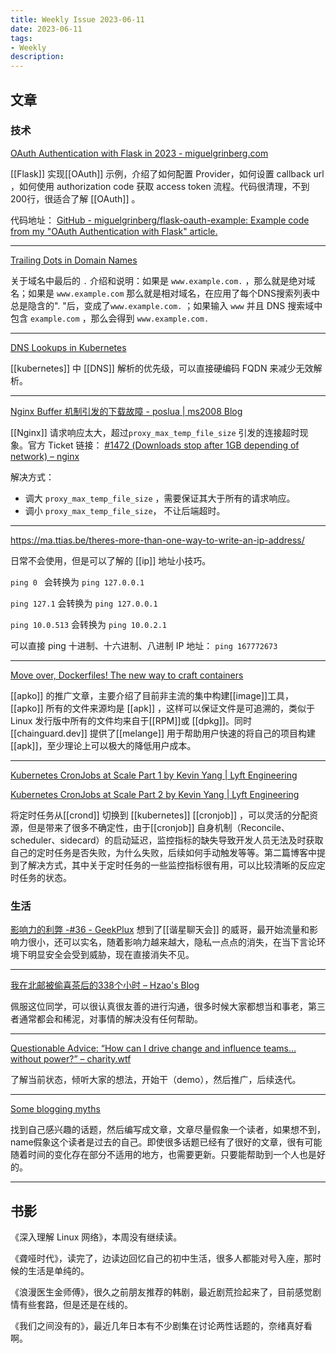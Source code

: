 ```yaml
---
title: Weekly Issue 2023-06-11
date: 2023-06-11
tags:
- Weekly
description: 
---
```



## 文章

### 技术


[OAuth Authentication with Flask in 2023 - miguelgrinberg.com](https://blog.miguelgrinberg.com/post/oauth-authentication-with-flask-in-2023)

[[Flask]] 实现[[OAuth]] 示例，介绍了如何配置 Provider，如何设置 callback url ，如何使用 authorization code 获取 access token 流程。代码很清理，不到 200行，很适合了解 [[OAuth]] 。

代码地址： [GitHub - miguelgrinberg/flask-oauth-example: Example code from my "OAuth Authentication with Flask" article.](https://github.com/miguelgrinberg/flask-oauth-example/tree/main)

---


[Trailing Dots in Domain Names](http://www.dns-sd.org/trailingdotsindomainnames.html)

关于域名中最后的 `.` 介绍和说明：如果是 `www.example.com.` ，那么就是绝对域名；如果是 `www.example.com` 那么就是相对域名，在应用了每个DNS搜索列表中总是隐含的". "后，变成了`www.example.com.` ；如果输入 `www` 并且 DNS 搜索域中包含 `example.com` ，那么会得到 `www.example.com.`

---

[DNS Lookups in Kubernetes](https://mrkaran.dev/posts/ndots-kubernetes/)

[[kubernetes]] 中 [[DNS]] 解析的优先级，可以直接硬编码 FQDN 来减少无效解析。

---

[Nginx Buffer 机制引发的下载故障 - poslua | ms2008 Blog](https://ms2008.github.io/2021/04/08/nginx-buffer/)

[[Nginx]] 请求响应太大，超过`proxy_max_temp_file_size` 引发的连接超时现象。官方 Ticket 链接： [#1472 (Downloads stop after 1GB depending of network) – nginx](https://trac.nginx.org/nginx/ticket/1472)  

解决方式：
- 调大 `proxy_max_temp_file_size` ，需要保证其大于所有的请求响应。
- 调小 `proxy_max_temp_file_size`， 不让后端超时。

---

https://ma.ttias.be/theres-more-than-one-way-to-write-an-ip-address/

日常不会使用，但是可以了解的 [[ip]] 地址小技巧。

`ping 0 ` 会转换为 `ping 127.0.0.1`
 
`ping 127.1` 会转换为 `ping 127.0.0.1`

`ping 10.0.513` 会转换为 `ping 10.0.2.1`

可以直接 ping 十进制、十六进制、八进制 IP 地址： `ping 167772673`

---

[Move over, Dockerfiles! The new way to craft containers](https://www.chainguard.dev/unchained/move-over-dockerfiles-the-new-way-to-craft-containers)

[[apko]] 的推广文章，主要介绍了目前非主流的集中构建[[image]]工具，[[apko]] 所有的文件来源均是 [[apk]] ，这样可以保证文件是可追溯的，类似于Linux 发行版中所有的文件均来自于[[RPM]]或 [[dpkg]]。同时[[chainguard.dev]] 提供了[[melange]] 用于帮助用户快速的将自己的项目构建[[apk]]，至少理论上可以极大的降低用户成本。


---

[Kubernetes CronJobs at Scale Part 1 by Kevin Yang | Lyft Engineering](https://eng.lyft.com/improving-kubernetes-cronjobs-at-scale-part-1-cf1479df98d4)

[Kubernetes CronJobs at Scale Part 2 by Kevin Yang | Lyft Engineering](https://eng.lyft.com/how-we-learned-to-improve-kubernetes-cronjobs-at-scale-part-2-of-2-dad0c973ffca)

将定时任务从[[crond]] 切换到 [[kubernetes]] [[cronjob]] ，可以灵活的分配资源，但是带来了很多不确定性，由于[[cronjob]] 自身机制（Reconcile、scheduler、sidecard）的启动延迟，监控指标的缺失导致开发人员无法及时获取自己的定时任务是否失败，为什么失败，后续如何手动触发等等。第二篇博客中提到了解决方式，其中关于定时任务的一些监控指标很有用，可以比较清晰的反应定时任务的状态。

### 生活

[影响力的利弊 -#36 - GeekPlux](https://geekplux.com/newsletters/36)
	想到了[[谐星聊天会]] 的威哥，最开始流量和影响力很小，还可以实名，随着影响力越来越大，隐私一点点的消失，在当下言论环境下明显安全会受到威胁，现在直接消失不见。

---

[我在北邮被偷喜茶后的338个小时 – Hzao's Blog](https://blog.hzao.top/2023/05/27/bupt-heyteaevent/)

佩服这位同学，可以很认真很友善的进行沟通，很多时候大家都想当和事老，第三者通常都会和稀泥，对事情的解决没有任何帮助。

---

[Questionable Advice: “How can I drive change and influence teams…without power?” – charity.wtf](https://charity.wtf/2023/06/05/drive-change-and-influence-teams-without-power/)

了解当前状态，倾听大家的想法，开始干（demo），然后推广，后续迭代。

---

[Some blogging myths](https://jvns.ca/blog/2023/06/05/some-blogging-myths/)

找到自己感兴趣的话题，然后编写成文章，文章尽量假象一个读者，如果想不到，name假象这个读者是过去的自己。即使很多话题已经有了很好的文章，很有可能随着时间的变化存在部分不适用的地方，也需要更新。只要能帮助到一个人也是好的。

---

## 书影

《深入理解 Linux 网络》，本周没有继续读。

《聋哑时代》，读完了，边读边回忆自己的初中生活，很多人都能对号入座，那时候的生活是单纯的。

《浪漫医生金师傅》，很久之前朋友推荐的韩剧，最近剧荒捡起来了，目前感觉剧情有些套路，但是还是在线的。

《我们之间没有的》，最近几年日本有不少剧集在讨论两性话题的，奈绪真好看啊。

